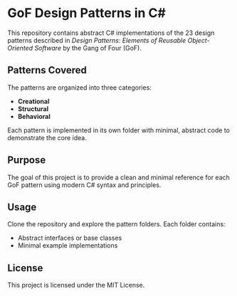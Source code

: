 # GoF Design Patterns in C#

This repository contains abstract C# implementations of the 23 design patterns described in *Design Patterns: Elements of Reusable Object-Oriented Software* by the Gang of Four (GoF).

## Patterns Covered
The patterns are organized into three categories:

- **Creational**
- **Structural**
- **Behavioral**

Each pattern is implemented in its own folder with minimal, abstract code to demonstrate the core idea.

## Purpose
The goal of this project is to provide a clean and minimal reference for each GoF pattern using modern C# syntax and principles.

## Usage

Clone the repository and explore the pattern folders. Each folder contains:

- Abstract interfaces or base classes
- Minimal example implementations

## License

This project is licensed under the MIT License.

